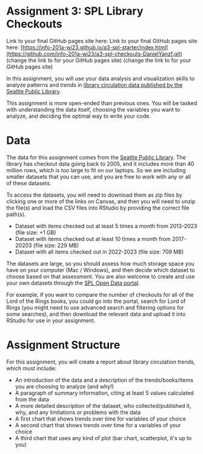 # Assignment 3: SPL Library Checkouts

Link to your final GitHub pages site here: Link to your final GitHub pages site here: [https://info-201a-wi23.github.io/a3-spl-starter/index.html](https://github.com/info-201a-wi23/a3-spl-checkouts-DanielYanzf.git) (change the link to for your GitHub pages site)
 (change the link to for your GitHub pages site)

In this assignment, you will use your data analysis and visualization skills to analyze patterns and trends in [library circulation data published by the Seattle Public Library](https://data.seattle.gov/Community/Checkouts-by-Title/tmmm-ytt6).

This assignment is more open-ended than previous ones. You will be tasked with understanding the data itself, choosing the variables you want to analyze, and deciding the optimal way to write your code.

# Data

The data for this assignment comes from the [Seattle Public Library](https://data.seattle.gov/Community/Checkouts-by-Title/tmmm-ytt6). The library has checkout data going back to 2005, and it includes more than 40 million rows, which is too large to fit on our laptops. So we are including smaller datasets that you can use, and you are free to work with any or all of these datasets.

To access the datasets, you will need to download them as zip files by clicking one or more of the links on Canvas, and then you will need to unzip the file(s) and load the CSV files into RStudio by providing the correct file path(s). 

- Dataset with items checked out at least 5 times a month from 2013-2023 (file size: +1 GB) 
- Dataset with items checked out at least 10 times a month from 2017-20203 (file size: 229 MB)
- Dataset with all items checked out in 2022-2023 (file size: 709 MB)

The datasets are large, so you should assess how much storage space you have on your computer (Mac / Windows), and then decide which dataset to choose based on that assessment. You are also welcome to create and use your own datasets through the [SPL Open Data portal](https://data.seattle.gov/Community/Checkouts-by-Title/tmmm-ytt6/explore).

For example, if you want to compare the number of checkouts for all of the Lord of the Rings books, you could go into the portal, search for Lord of Rings (you might need to use advanced search and filtering options for some searches), and then download the relevant data and upload it into RStudio for use in your assignment.

# Assignment Structure

For this assignment, you will create a report about library circulation trends, which must include:

- An introduction of the data and a description of the trends/books/items you are choosing to analyze (and why!)
- A paragraph of summary information, citing at least 5 values calculated from the data
- A more detailed description of the dataset, who collected/published it, why, and any limitations or problems with the data
- A first chart that shows trends over time for variables of your choice
- A second chart that shows trends over time for a variables of your choice
- A third chart that uses any kind of plot (bar chart, scatterplot, it's up to you)
